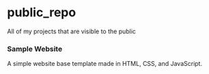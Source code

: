 # public_repo
All of my projects that are visible to the public

### Sample Website ###
A simple website base template made in HTML, CSS, and JavaScript.
